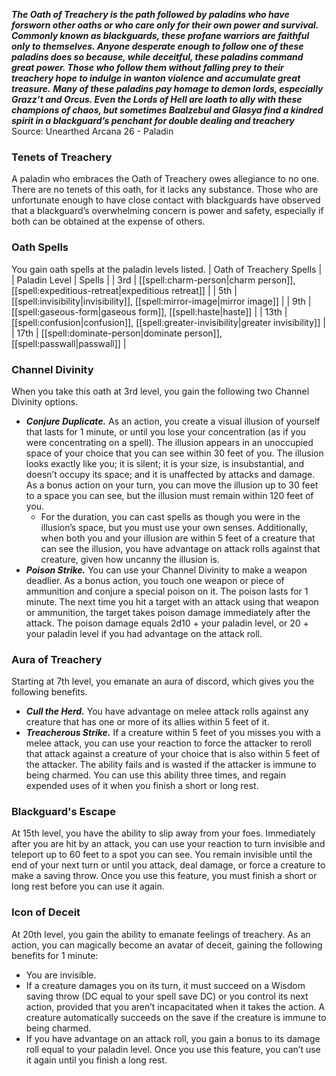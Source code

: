 ***The Oath of Treachery is the path followed by paladins who have forsworn other oaths or who care only for their own power and survival. Commonly known as blackguards, these profane warriors are faithful only to themselves. Anyone desperate enough to follow one of these paladins does so because, while deceitful, these paladins command great power. Those who follow them without falling prey to their treachery hope to indulge in wanton violence and accumulate great treasure.***
***Many of these paladins pay homage to demon lords, especially Grazz’t and Orcus. Even the Lords of Hell are loath to ally with these champions of chaos, but sometimes Baalzebul and Glasya find a kindred spirit in a blackguard’s penchant for double dealing and treachery***
Source: Unearthed Arcana 26 - Paladin
### Tenets of Treachery
A paladin who embraces the Oath of Treachery owes allegiance to no one. There are no tenets of this oath, for it lacks any substance. Those who are unfortunate enough to have close contact with blackguards have observed that a blackguard’s overwhelming concern is power and safety, especially if both can be obtained at the expense of others.
### Oath Spells
You gain oath spells at the paladin levels listed.
| Oath of Treachery Spells |
| Paladin Level | Spells |
| 3rd | [[spell:charm-person|charm person]], [[spell:expeditious-retreat|expeditious retreat]] |
| 5th | [[spell:invisibility|invisibility]], [[spell:mirror-image|mirror image]] |
| 9th | [[spell:gaseous-form|gaseous form]], [[spell:haste|haste]] |
| 13th | [[spell:confusion|confusion]], [[spell:greater-invisibility|greater invisibility]] |
| 17th | [[spell:dominate-person|dominate person]], [[spell:passwall|passwall]] |
### Channel Divinity
When you take this oath at 3rd level, you gain the following two Channel Divinity options.
* ***Conjure Duplicate.*** As an action, you create a visual illusion of yourself that lasts for 1 minute, or until you lose your concentration (as if you were concentrating on a spell). The illusion appears in an unoccupied space of your choice that you can see within 30 feet of you. The illusion looks exactly like you; it is silent; it is your size, is insubstantial, and doesn’t occupy its space; and it is unaffected by attacks and damage. As a bonus action on your turn, you can move the illusion up to 30 feet to a space you can see, but the illusion must remain within 120 feet of you.
	+ For the duration, you can cast spells as though you were in the illusion’s space, but you must use your own senses. Additionally, when both you and your illusion are within 5 feet of a creature that can see the illusion, you have advantage on attack rolls against that creature, given how uncanny the illusion is.
* ***Poison Strike.*** You can use your Channel Divinity to make a weapon deadlier. As a bonus action, you touch one weapon or piece of ammunition and conjure a special poison on it. The poison lasts for 1 minute. The next time you hit a target with an attack using that weapon or ammunition, the target takes poison damage immediately after the attack. The poison damage equals 2d10 + your paladin level, or 20 + your paladin level if you had advantage on the attack roll.
### Aura of Treachery
Starting at 7th level, you emanate an aura of discord, which gives you the following benefits.
* ***Cull the Herd.*** You have advantage on melee attack rolls against any creature that has one or more of its allies within 5 feet of it.
* ***Treacherous Strike.*** If a creature within 5 feet of you misses you with a melee attack, you can use your reaction to force the attacker to reroll that attack against a creature of your choice that is also within 5 feet of the attacker. The ability fails and is wasted if the attacker is immune to being charmed. You can use this ability three times, and regain expended uses of it when you finish a short or long rest.
### Blackguard's Escape
At 15th level, you have the ability to slip away from your foes. Immediately after you are hit by an attack, you can use your reaction to turn invisible and teleport up to 60 feet to a spot you can see. You remain invisible until the end of your next turn or until you attack, deal damage, or force a creature to make a saving throw. Once you use this feature, you must finish a short or long rest before you can use it again.
### Icon of Deceit
At 20th level, you gain the ability to emanate feelings of treachery. As an action, you can magically become an avatar of deceit, gaining the following benefits for 1 minute:
* You are invisible.
* If a creature damages you on its turn, it must succeed on a Wisdom saving throw (DC equal to your spell save DC) or you control its next action, provided that you aren’t incapacitated when it takes the action. A creature automatically succeeds on the save if the creature is immune to being charmed.
* If you have advantage on an attack roll, you gain a bonus to its damage roll equal to your paladin level.
Once you use this feature, you can’t use it again until you finish a long rest.